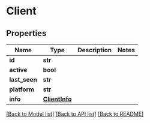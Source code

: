 # Client

## Properties
Name | Type | Description | Notes
------------ | ------------- | ------------- | -------------
**id** | **str** |  | 
**active** | **bool** |  | 
**last_seen** | **str** |  | 
**platform** | **str** |  | 
**info** | [**ClientInfo**](ClientInfo.md) |  | 

[[Back to Model list]](../README.md#documentation-for-models) [[Back to API list]](../README.md#documentation-for-api-endpoints) [[Back to README]](../README.md)


